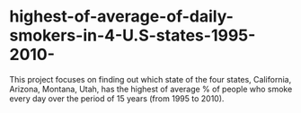 # highest-of-average-of-daily-smokers-in-4-U.S-states-1995-2010-
This project focuses on finding out which state of the four states, California, Arizona, Montana, Utah, has the highest of average % of people who smoke every day over the period of 15 years (from 1995 to 2010).
